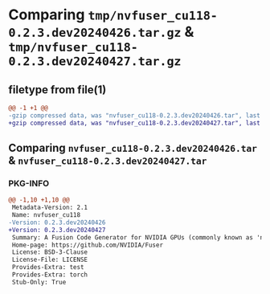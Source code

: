# Comparing `tmp/nvfuser_cu118-0.2.3.dev20240426.tar.gz` & `tmp/nvfuser_cu118-0.2.3.dev20240427.tar.gz`

## filetype from file(1)

```diff
@@ -1 +1 @@
-gzip compressed data, was "nvfuser_cu118-0.2.3.dev20240426.tar", last modified: Mon Apr  5 07:00:00 1993, max compression
+gzip compressed data, was "nvfuser_cu118-0.2.3.dev20240427.tar", last modified: Mon Apr  5 07:00:00 1993, max compression
```

## Comparing `nvfuser_cu118-0.2.3.dev20240426.tar` & `nvfuser_cu118-0.2.3.dev20240427.tar`

### PKG-INFO

```diff
@@ -1,10 +1,10 @@
 Metadata-Version: 2.1
 Name: nvfuser_cu118
-Version: 0.2.3.dev20240426
+Version: 0.2.3.dev20240427
 Summary: A Fusion Code Generator for NVIDIA GPUs (commonly known as 'nvFuser')
 Home-page: https://github.com/NVIDIA/Fuser
 License: BSD-3-Clause
 License-File: LICENSE
 Provides-Extra: test
 Provides-Extra: torch
 Stub-Only: True
```

